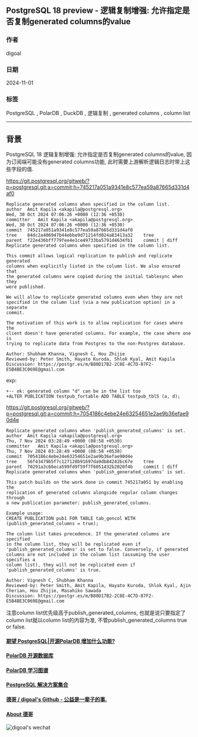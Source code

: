 ## PostgreSQL 18 preview - 逻辑复制增强: 允许指定是否复制generated columns的value  
                                                                                        
### 作者                                                            
digoal                                                            
                                                                   
### 日期                                                                 
2024-11-01                                                           
                                                                
### 标签                                                              
PostgreSQL , PolarDB , DuckDB , 逻辑复制 , generated columns , column list                    
                                                                                       
----                                                                
                                                                              
## 背景      
PostgreSQL 18 逻辑复制增强: 允许指定是否复制generated columns的value, 因为订阅端可能没有generated columns功能, 此时需要上游解析逻辑日志时带上这些字段的值.    
  
https://git.postgresql.org/gitweb/?p=postgresql.git;a=commit;h=745217a051a9341e8c577ea59a87665d331d4af0  
```  
Replicate generated columns when specified in the column list.  
author	Amit Kapila <akapila@postgresql.org>	  
Wed, 30 Oct 2024 07:06:26 +0000 (12:36 +0530)  
committer	Amit Kapila <akapila@postgresql.org>	  
Wed, 30 Oct 2024 07:06:26 +0000 (12:36 +0530)  
commit	745217a051a9341e8c577ea59a87665d331d4af0  
tree	84dc2a406947b44ebbe9d71214fd024a83413a32	tree  
parent	f22e436bff779fee4e1ce49733ba5791d4634fb1	commit | diff  
Replicate generated columns when specified in the column list.  
  
This commit allows logical replication to publish and replicate generated  
columns when explicitly listed in the column list. We also ensured that  
the generated columns were copied during the initial tablesync when they  
were published.  
  
We will allow to replicate generated columns even when they are not  
specified in the column list (via a new publication option) in a separate  
commit.  
  
The motivation of this work is to allow replication for cases where the  
client doesn't have generated columns. For example, the case where one is  
trying to replicate data from Postgres to the non-Postgres database.  
  
Author: Shubham Khanna, Vignesh C, Hou Zhijie  
Reviewed-by: Peter Smith, Hayato Kuroda, Shlok Kyal, Amit Kapila  
Discussion: https://postgr.es/m/B80D17B2-2C8E-4C7D-87F2-E5B4BE3C069E@gmail.com  
```  
  
exp:   
```  
+-- ok: generated column "d" can be in the list too  
+ALTER PUBLICATION testpub_fortable ADD TABLE testpub_tbl5 (a, d);  
```
   
https://git.postgresql.org/gitweb/?p=postgresql.git;a=commit;h=7054186c4ebe24e63254651e2ae9b36efae90d4e  
```
Replicate generated columns when 'publish_generated_columns' is set.
author	Amit Kapila <akapila@postgresql.org>	
Thu, 7 Nov 2024 03:28:49 +0000 (08:58 +0530)
committer	Amit Kapila <akapila@postgresql.org>	
Thu, 7 Nov 2024 03:28:49 +0000 (08:58 +0530)
commit	7054186c4ebe24e63254651e2ae9b36efae90d4e
tree	56f43479b5f7c127128b91697da9db84242bc67e	tree
parent	70291a3c66eca599fd9f59f7f6051432b2020f4b	commit | diff
Replicate generated columns when 'publish_generated_columns' is set.

This patch builds on the work done in commit 745217a051 by enabling the
replication of generated columns alongside regular column changes through
a new publication parameter: publish_generated_columns.

Example usage:
CREATE PUBLICATION pub1 FOR TABLE tab_gencol WITH (publish_generated_columns = true);

The column list takes precedence. If the generated columns are specified
in the column list, they will be replicated even if
'publish_generated_columns' is set to false. Conversely, if generated
columns are not included in the column list (assuming the user specifies a
column list), they will not be replicated even if
'publish_generated_columns' is true.

Author: Vignesh C, Shubham Khanna
Reviewed-by: Peter Smith, Amit Kapila, Hayato Kuroda, Shlok Kyal, Ajin Cherian, Hou Zhijie, Masahiko Sawada
Discussion: https://postgr.es/m/B80D17B2-2C8E-4C7D-87F2-E5B4BE3C069E@gmail.com
```
   
注意column list优先级高于publish_generated_columns, 也就是说只要指定了column list就以column list的内容为准, 不管publish_generated_columns true or false.   
  
  
#### [期望 PostgreSQL|开源PolarDB 增加什么功能?](https://github.com/digoal/blog/issues/76 "269ac3d1c492e938c0191101c7238216")
  
  
#### [PolarDB 开源数据库](https://openpolardb.com/home "57258f76c37864c6e6d23383d05714ea")
  
  
#### [PolarDB 学习图谱](https://www.aliyun.com/database/openpolardb/activity "8642f60e04ed0c814bf9cb9677976bd4")
  
  
#### [PostgreSQL 解决方案集合](../201706/20170601_02.md "40cff096e9ed7122c512b35d8561d9c8")
  
  
#### [德哥 / digoal's Github - 公益是一辈子的事.](https://github.com/digoal/blog/blob/master/README.md "22709685feb7cab07d30f30387f0a9ae")
  
  
#### [About 德哥](https://github.com/digoal/blog/blob/master/me/readme.md "a37735981e7704886ffd590565582dd0")
  
  
![digoal's wechat](../pic/digoal_weixin.jpg "f7ad92eeba24523fd47a6e1a0e691b59")
  
